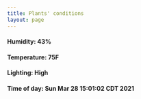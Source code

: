 ```yaml
---
title: Plants' conditions
layout: page
---
```



#### Humidity: 43%
#### Temperature: 75F
#### Lighting: High
#### Time of day: Sun Mar 28 15:01:02 CDT 2021
